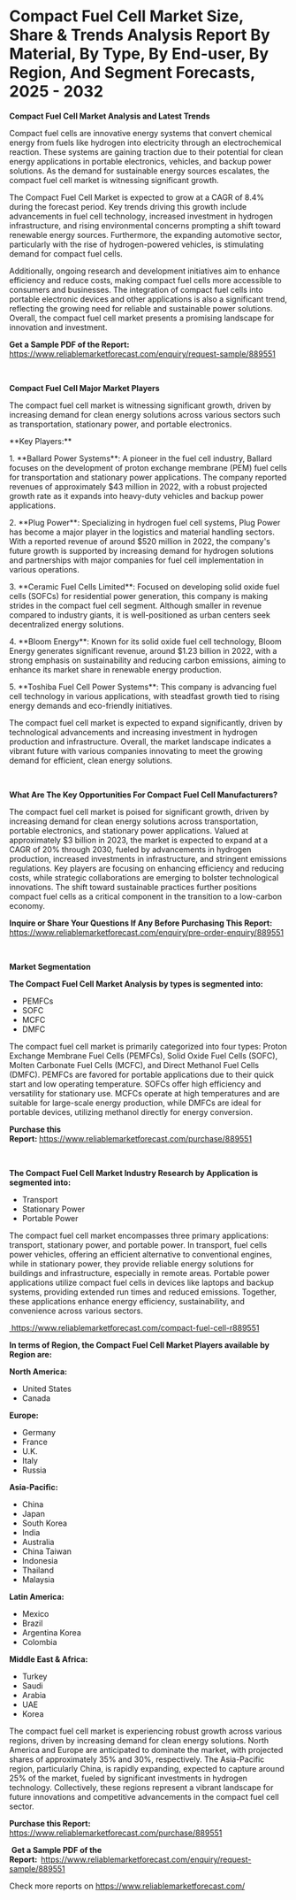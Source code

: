 <p><h1>Compact Fuel Cell Market Size, Share & Trends Analysis Report By Material, By Type, By End-user, By Region, And Segment Forecasts, 2025 - 2032</h1></p><p><strong>Compact Fuel Cell Market Analysis and Latest Trends</strong></p>
<p><p>Compact fuel cells are innovative energy systems that convert chemical energy from fuels like hydrogen into electricity through an electrochemical reaction. These systems are gaining traction due to their potential for clean energy applications in portable electronics, vehicles, and backup power solutions. As the demand for sustainable energy sources escalates, the compact fuel cell market is witnessing significant growth.</p><p>The Compact Fuel Cell Market is expected to grow at a CAGR of 8.4% during the forecast period. Key trends driving this growth include advancements in fuel cell technology, increased investment in hydrogen infrastructure, and rising environmental concerns prompting a shift toward renewable energy sources. Furthermore, the expanding automotive sector, particularly with the rise of hydrogen-powered vehicles, is stimulating demand for compact fuel cells.</p><p>Additionally, ongoing research and development initiatives aim to enhance efficiency and reduce costs, making compact fuel cells more accessible to consumers and businesses. The integration of compact fuel cells into portable electronic devices and other applications is also a significant trend, reflecting the growing need for reliable and sustainable power solutions. Overall, the compact fuel cell market presents a promising landscape for innovation and investment.</p></p>
<p><strong>Get a Sample PDF of the Report:&nbsp;</strong> <a href="https://www.reliablemarketforecast.com/enquiry/request-sample/889551?utm_campaign=1766&utm_medium=2&utm_source=Github&utm_content=ia&utm_term=13022025&utm_id=compact-fuel-cell">https://www.reliablemarketforecast.com/enquiry/request-sample/889551</a></p>
<p>&nbsp;</p>
<p><strong>Compact Fuel Cell Major Market Players</strong></p>
<p><p>The compact fuel cell market is witnessing significant growth, driven by increasing demand for clean energy solutions across various sectors such as transportation, stationary power, and portable electronics. </p><p>**Key Players:**</p><p>1. **Ballard Power Systems**: A pioneer in the fuel cell industry, Ballard focuses on the development of proton exchange membrane (PEM) fuel cells for transportation and stationary power applications. The company reported revenues of approximately $43 million in 2022, with a robust projected growth rate as it expands into heavy-duty vehicles and backup power applications.</p><p>2. **Plug Power**: Specializing in hydrogen fuel cell systems, Plug Power has become a major player in the logistics and material handling sectors. With a reported revenue of around $520 million in 2022, the company's future growth is supported by increasing demand for hydrogen solutions and partnerships with major companies for fuel cell implementation in various operations.</p><p>3. **Ceramic Fuel Cells Limited**: Focused on developing solid oxide fuel cells (SOFCs) for residential power generation, this company is making strides in the compact fuel cell segment. Although smaller in revenue compared to industry giants, it is well-positioned as urban centers seek decentralized energy solutions.</p><p>4. **Bloom Energy**: Known for its solid oxide fuel cell technology, Bloom Energy generates significant revenue, around $1.23 billion in 2022, with a strong emphasis on sustainability and reducing carbon emissions, aiming to enhance its market share in renewable energy production.</p><p>5. **Toshiba Fuel Cell Power Systems**: This company is advancing fuel cell technology in various applications, with steadfast growth tied to rising energy demands and eco-friendly initiatives.</p><p>The compact fuel cell market is expected to expand significantly, driven by technological advancements and increasing investment in hydrogen production and infrastructure. Overall, the market landscape indicates a vibrant future with various companies innovating to meet the growing demand for efficient, clean energy solutions.</p></p>
<p>&nbsp;</p>
<p><strong>What Are The Key Opportunities For Compact Fuel Cell Manufacturers?</strong></p>
<p><p>The compact fuel cell market is poised for significant growth, driven by increasing demand for clean energy solutions across transportation, portable electronics, and stationary power applications. Valued at approximately $3 billion in 2023, the market is expected to expand at a CAGR of 20% through 2030, fueled by advancements in hydrogen production, increased investments in infrastructure, and stringent emissions regulations. Key players are focusing on enhancing efficiency and reducing costs, while strategic collaborations are emerging to bolster technological innovations. The shift toward sustainable practices further positions compact fuel cells as a critical component in the transition to a low-carbon economy.</p></p>
<p><strong>Inquire or Share Your Questions If Any Before Purchasing This Report:</strong> <a href="https://www.reliablemarketforecast.com/enquiry/pre-order-enquiry/889551?utm_campaign=1766&utm_medium=2&utm_source=Github&utm_content=ia&utm_term=13022025&utm_id=compact-fuel-cell">https://www.reliablemarketforecast.com/enquiry/pre-order-enquiry/889551</a></p>
<p>&nbsp;</p>
<p><strong>Market Segmentation</strong></p>
<p><strong>The Compact Fuel Cell Market Analysis by types is segmented into:</strong></p>
<p><ul><li>PEMFCs</li><li>SOFC</li><li>MCFC</li><li>DMFC</li></ul></p>
<p><p>The compact fuel cell market is primarily categorized into four types: Proton Exchange Membrane Fuel Cells (PEMFCs), Solid Oxide Fuel Cells (SOFC), Molten Carbonate Fuel Cells (MCFC), and Direct Methanol Fuel Cells (DMFC). PEMFCs are favored for portable applications due to their quick start and low operating temperature. SOFCs offer high efficiency and versatility for stationary use. MCFCs operate at high temperatures and are suitable for large-scale energy production, while DMFCs are ideal for portable devices, utilizing methanol directly for energy conversion.</p></p>
<p><strong>Purchase this Report:&nbsp;</strong><a href="https://www.reliablemarketforecast.com/purchase/889551?utm_campaign=1766&utm_medium=2&utm_source=Github&utm_content=ia&utm_term=13022025&utm_id=compact-fuel-cell">https://www.reliablemarketforecast.com/purchase/889551</a></p>
<p>&nbsp;</p>
<p><strong>The Compact Fuel Cell Market Industry Research by Application is segmented into:</strong></p>
<p><ul><li>Transport</li><li>Stationary Power</li><li>Portable Power</li></ul></p>
<p><p>The compact fuel cell market encompasses three primary applications: transport, stationary power, and portable power. In transport, fuel cells power vehicles, offering an efficient alternative to conventional engines, while in stationary power, they provide reliable energy solutions for buildings and infrastructure, especially in remote areas. Portable power applications utilize compact fuel cells in devices like laptops and backup systems, providing extended run times and reduced emissions. Together, these applications enhance energy efficiency, sustainability, and convenience across various sectors.</p></p>
<p><a href="https://www.reliablemarketforecast.com/compact-fuel-cell-r889551?utm_campaign=1766&utm_medium=2&utm_source=Github&utm_content=ia&utm_term=13022025&utm_id=compact-fuel-cell">&nbsp;https://www.reliablemarketforecast.com/compact-fuel-cell-r889551</a></p>
<p><strong>In terms of Region, the Compact Fuel Cell Market Players available by Region are:</strong></p>
<p>
    <p> <strong> North America: </strong>
        <ul>
            <li>United States</li>
            <li>Canada</li>
        </ul>
        </p> 
    <p> <strong> Europe: </strong>
        <ul>
            <li>Germany</li>
            <li>France</li>
            <li>U.K.</li>
            <li>Italy</li>
            <li>Russia</li>
        </ul>
        </p> 
    <p> <strong> Asia-Pacific: </strong>
        <ul>
            <li>China</li>
            <li>Japan</li>
            <li>South Korea</li>
            <li>India</li>
            <li>Australia</li>
            <li>China Taiwan</li>
            <li>Indonesia</li>
            <li>Thailand</li>
            <li>Malaysia</li>
        </ul>
        </p> 
    <p> <strong> Latin America: </strong>
        <ul>
            <li>Mexico</li>
            <li>Brazil</li>
            <li>Argentina Korea</li>
            <li>Colombia</li>
        </ul>
        </p> 
    <p> <strong> Middle East & Africa: </strong>
        <ul>
            <li>Turkey</li>
            <li>Saudi</li>
            <li>Arabia</li>
            <li>UAE</li>
            <li>Korea</li>
        </ul>
    </p>
    </p>
<p><p>The compact fuel cell market is experiencing robust growth across various regions, driven by increasing demand for clean energy solutions. North America and Europe are anticipated to dominate the market, with projected shares of approximately 35% and 30%, respectively. The Asia-Pacific region, particularly China, is rapidly expanding, expected to capture around 25% of the market, fueled by significant investments in hydrogen technology. Collectively, these regions represent a vibrant landscape for future innovations and competitive advancements in the compact fuel cell sector.</p></p>
<p><strong>Purchase this Report: </strong><a href="https://www.reliablemarketforecast.com/purchase/889551?utm_campaign=1766&utm_medium=2&utm_source=Github&utm_content=ia&utm_term=13022025&utm_id=compact-fuel-cell">https://www.reliablemarketforecast.com/purchase/889551</a></p>
<p>&nbsp;<strong>Get a Sample PDF of the Report:&nbsp;&nbsp;</strong><a href="https://www.reliablemarketforecast.com/enquiry/request-sample/889551?utm_campaign=1766&utm_medium=2&utm_source=Github&utm_content=ia&utm_term=13022025&utm_id=compact-fuel-cell">https://www.reliablemarketforecast.com/enquiry/request-sample/889551</a></p>
<p><strong></strong></p>
<p>Check more reports on <a href="https://www.reliablemarketforecast.com/?utm_campaign=1766&utm_medium=2&utm_source=Github&utm_content=ia&utm_term=13022025&utm_id=compact-fuel-cell">https://www.reliablemarketforecast.com/</a></p>